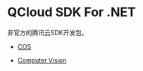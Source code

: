 # QCloud SDK For .NET

非官方的腾讯云SDK开发包。


- [COS](https://github.com/zhengchun/qcloud-sdk-net/tree/master/src/COS)

- [Computer Vision](https://github.com/zhengchun/qcloud-sdk-net/tree/master/src/ComputerVision)


